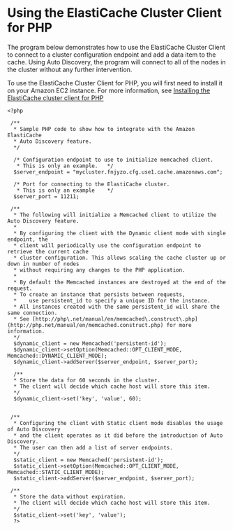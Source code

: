 # Using the ElastiCache Cluster Client for PHP<a name="AutoDiscovery.Using.ModifyApp.PHP"></a>

The program below demonstrates how to use the ElastiCache Cluster Client to connect to a cluster configuration endpoint and add a data item to the cache\. Using Auto Discovery, the program will connect to all of the nodes in the cluster without any further intervention\.

To use the ElastiCache Cluster Client for PHP, you will first need to install it on your Amazon EC2 instance\. For more information, see [Installing the ElastiCache cluster client for PHP](Appendix.PHPAutoDiscoverySetup.md)

```
<?php
	
 /**
  * Sample PHP code to show how to integrate with the Amazon ElastiCache
  * Auto Discovery feature.
  */

  /* Configuration endpoint to use to initialize memcached client. 
   * This is only an example. 	*/
  $server_endpoint = "mycluster.fnjyzo.cfg.use1.cache.amazonaws.com";
  
  /* Port for connecting to the ElastiCache cluster. 
   * This is only an example 	*/
  $server_port = 11211;

 /**
  * The following will initialize a Memcached client to utilize the Auto Discovery feature.
  * 
  * By configuring the client with the Dynamic client mode with single endpoint, the
  * client will periodically use the configuration endpoint to retrieve the current cache
  * cluster configuration. This allows scaling the cache cluster up or down in number of nodes
  * without requiring any changes to the PHP application. 
  *
  * By default the Memcached instances are destroyed at the end of the request. 
  * To create an instance that persists between requests, 
  *    use persistent_id to specify a unique ID for the instance. 
  * All instances created with the same persistent_id will share the same connection. 
  * See [http://php\.net/manual/en/memcached\.construct\.php](http://php.net/manual/en/memcached.construct.php) for more information.
  */
  $dynamic_client = new Memcached('persistent-id');
  $dynamic_client->setOption(Memcached::OPT_CLIENT_MODE, Memcached::DYNAMIC_CLIENT_MODE);
  $dynamic_client->addServer($server_endpoint, $server_port);
  
  /**
  * Store the data for 60 seconds in the cluster. 
  * The client will decide which cache host will store this item.
  */  
  $dynamic_client->set('key', 'value', 60);  


 /**
  * Configuring the client with Static client mode disables the usage of Auto Discovery
  * and the client operates as it did before the introduction of Auto Discovery. 
  * The user can then add a list of server endpoints.
  */
  $static_client = new Memcached('persistent-id');
  $static_client->setOption(Memcached::OPT_CLIENT_MODE, Memcached::STATIC_CLIENT_MODE);
  $static_client->addServer($server_endpoint, $server_port);

 /**
  * Store the data without expiration. 
  * The client will decide which cache host will store this item.
  */  
  $static_client->set('key', 'value');  
  ?>
```